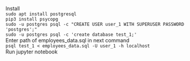 Install  
`sudo apt install postgresql`  
`pip3 install psycopg`  
`sudo -u postgres psql -c "CREATE USER user_1 WITH SUPERUSER PASSWORD 'postgres';"`  
`sudo -u postgres psql -c 'create database test_1;'`  
Enter path of employees_data.sql in next command  
`psql test_1 < employees_data.sql -U user_1 -h localhost`  
Run jupyter notebook  

